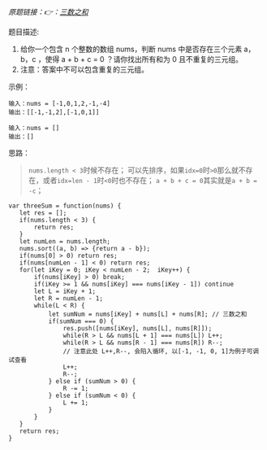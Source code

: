 
*原题链接：👉：[三数之和](https://leetcode-cn.com/problems/3sum/)*

题目描述:

1. 给你一个包含 n 个整数的数组 nums，判断 nums 中是否存在三个元素 a，b，c ，使得 a + b + c = 0 ？请你找出所有和为 0 且不重复的三元组。
2. 注意：答案中不可以包含重复的三元组。


示例：
```
输入：nums = [-1,0,1,2,-1,-4]
输出：[[-1,-1,2],[-1,0,1]]
```

```
输入：nums = []
输出：[]
```
思路：

> `nums.length < 3`时候不存在；
> 可以先排序，如果`idx=0`时`>0`那么就不存在，或者`idx=len - 1`时`<0`时也不存在；
> `a + b + c = 0`其实就是`a + b = -c`；

<!-- 
[-4, -1, -1, 0, 1, 2]
 -->


 ```
var threeSum = function(nums) {
	let res = [];
	if(nums.length < 3) {
		return res;
	}
	let numLen = nums.length;
	nums.sort((a, b) => {return a - b});
	if(nums[0] > 0) return res;
	if(nums[numLen - 1] < 0) return res;
	for(let iKey = 0; iKey < numLen - 2;  iKey++) {
		if(nums[iKey] > 0) break;
		if(iKey >= 1 && nums[iKey] === nums[iKey - 1]) continue
		let L = iKey + 1;
		let R = numLen - 1;
		while(L < R) {
			let sumNum = nums[iKey] + nums[L] + nums[R]; // 三数之和
			if(sumNum === 0) {
				res.push([nums[iKey], nums[L], nums[R]]);
				while(R > L && nums[L + 1] === nums[L]) L++;
				while(R > L && nums[R - 1] === nums[R]) R--;
                // 注意此处 L++,R--, 会陷入循环, 以[-1, -1, 0, 1]为例子可调试查看
				L++;
				R--;
			} else if (sumNum > 0) {
				R -= 1;
			} else if (sumNum < 0) {
				L += 1;
			}
		}
	}
	return res;
}
 ```